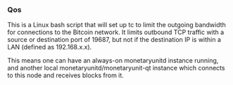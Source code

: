 ### Qos ###

This is a Linux bash script that will set up tc to limit the outgoing bandwidth for connections to the Bitcoin network. It limits outbound TCP traffic with a source or destination port of 19687, but not if the destination IP is within a LAN (defined as 192.168.x.x).

This means one can have an always-on monetaryunitd instance running, and another local monetaryunitd/monetaryunit-qt instance which connects to this node and receives blocks from it.
